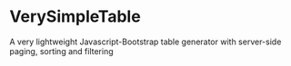 VerySimpleTable
===============

A very lightweight Javascript-Bootstrap table generator with server-side paging, sorting and filtering
